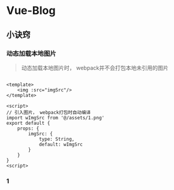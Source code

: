 # Vue-Blog

## 小诀窍

### 动态加载本地图片

> 动态加载本地图片时， webpack并不会打包本地未引用的图片

``` vue

<template>
    <img :src="imgSrc"/>
</template>

<script>
// 引入图片， webpack打包时自动编译
import wImgSrc from '@/assets/1.png'
export default {
    props: {
        imgSrc: {
            type: String,
            default: wImgSrc
        }
    }
}
<script>

```


### 1

```


```
